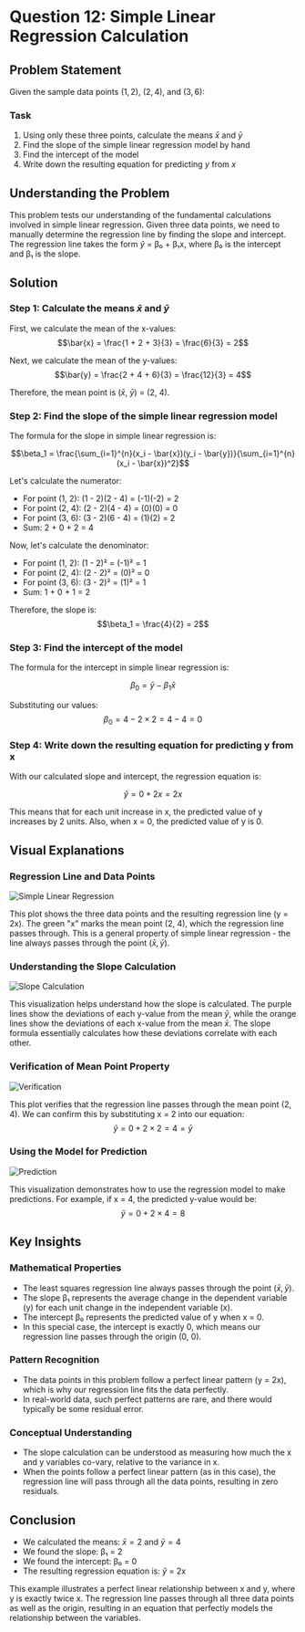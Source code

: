 # Question 12: Simple Linear Regression Calculation

## Problem Statement
Given the sample data points $(1, 2)$, $(2, 4)$, and $(3, 6)$:

### Task
1. Using only these three points, calculate the means $\bar{x}$ and $\bar{y}$
2. Find the slope of the simple linear regression model by hand
3. Find the intercept of the model
4. Write down the resulting equation for predicting $y$ from $x$

## Understanding the Problem
This problem tests our understanding of the fundamental calculations involved in simple linear regression. Given three data points, we need to manually determine the regression line by finding the slope and intercept. The regression line takes the form $\hat{y}$ = β₀ + β₁x, where β₀ is the intercept and β₁ is the slope.

## Solution

### Step 1: Calculate the means $\bar{x}$ and $\bar{y}$

First, we calculate the mean of the x-values:
$$\bar{x} = \frac{1 + 2 + 3}{3} = \frac{6}{3} = 2$$

Next, we calculate the mean of the y-values:
$$\bar{y} = \frac{2 + 4 + 6}{3} = \frac{12}{3} = 4$$

Therefore, the mean point is ($\bar{x}$, $\bar{y}$) = (2, 4).

### Step 2: Find the slope of the simple linear regression model

The formula for the slope in simple linear regression is:

$$\beta_1 = \frac{\sum_{i=1}^{n}(x_i - \bar{x})(y_i - \bar{y})}{\sum_{i=1}^{n}(x_i - \bar{x})^2}$$

Let's calculate the numerator:
- For point (1, 2): (1 - 2)(2 - 4) = (-1)(-2) = 2
- For point (2, 4): (2 - 2)(4 - 4) = (0)(0) = 0
- For point (3, 6): (3 - 2)(6 - 4) = (1)(2) = 2
- Sum: 2 + 0 + 2 = 4

Now, let's calculate the denominator:
- For point (1, 2): (1 - 2)² = (-1)² = 1
- For point (2, 4): (2 - 2)² = (0)² = 0
- For point (3, 6): (3 - 2)² = (1)² = 1
- Sum: 1 + 0 + 1 = 2

Therefore, the slope is:
$$\beta_1 = \frac{4}{2} = 2$$

### Step 3: Find the intercept of the model

The formula for the intercept in simple linear regression is:

$$\beta_0 = \bar{y} - \beta_1 \bar{x}$$

Substituting our values:
$$\beta_0 = 4 - 2 \times 2 = 4 - 4 = 0$$

### Step 4: Write down the resulting equation for predicting y from x

With our calculated slope and intercept, the regression equation is:

$$\hat{y} = 0 + 2x = 2x$$

This means that for each unit increase in x, the predicted value of y increases by 2 units. Also, when x = 0, the predicted value of y is 0.

## Visual Explanations

### Regression Line and Data Points
![Simple Linear Regression](../Images/L3_2_Quiz_12/regression_line.png)

This plot shows the three data points and the resulting regression line (y = 2x). The green "x" marks the mean point (2, 4), which the regression line passes through. This is a general property of simple linear regression - the line always passes through the point $(\bar{x}, \bar{y})$.

### Understanding the Slope Calculation
![Slope Calculation](../Images/L3_2_Quiz_12/slope_calculation.png)

This visualization helps understand how the slope is calculated. The purple lines show the deviations of each y-value from the mean $\bar{y}$, while the orange lines show the deviations of each x-value from the mean $\bar{x}$. The slope formula essentially calculates how these deviations correlate with each other.

### Verification of Mean Point Property
![Verification](../Images/L3_2_Quiz_12/verification.png)

This plot verifies that the regression line passes through the mean point (2, 4). We can confirm this by substituting x = 2 into our equation:
$$\hat{y} = 0 + 2 × 2 = 4 = \bar{y}$$

### Using the Model for Prediction
![Prediction](../Images/L3_2_Quiz_12/prediction.png)

This visualization demonstrates how to use the regression model to make predictions. For example, if x = 4, the predicted y-value would be:
$$\hat{y} = 0 + 2 × 4 = 8$$

## Key Insights

### Mathematical Properties
- The least squares regression line always passes through the point $(\bar{x}, \bar{y})$.
- The slope β₁ represents the average change in the dependent variable (y) for each unit change in the independent variable (x).
- The intercept β₀ represents the predicted value of y when x = 0.
- In this special case, the intercept is exactly 0, which means our regression line passes through the origin (0, 0).

### Pattern Recognition
- The data points in this problem follow a perfect linear pattern (y = 2x), which is why our regression line fits the data perfectly.
- In real-world data, such perfect patterns are rare, and there would typically be some residual error.

### Conceptual Understanding
- The slope calculation can be understood as measuring how much the x and y variables co-vary, relative to the variance in x.
- When the points follow a perfect linear pattern (as in this case), the regression line will pass through all the data points, resulting in zero residuals.

## Conclusion
- We calculated the means: $\bar{x} = 2$ and $\bar{y} = 4$
- We found the slope: β₁ = 2
- We found the intercept: β₀ = 0
- The resulting regression equation is: $\hat{y}$ = 2x

This example illustrates a perfect linear relationship between x and y, where y is exactly twice x. The regression line passes through all three data points as well as the origin, resulting in an equation that perfectly models the relationship between the variables. 